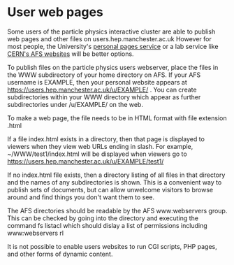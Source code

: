 # User web pages

Some users of the particle physics interactive cluster are able to publish web pages and other 
files on users.hep.manchester.ac.uk However for most people, the University's 
[personal pages service](https://personalpages.manchester.ac.uk/personalwebpages.html) or a 
lab service like 
[CERN's AFS websites](https://espace.cern.ch/webservices-help/websitemanagement/ConfiguringAFSSites/Pages/PermissionsforyourAFSfolder.aspx)
will be better options.

To publish files on the particle physics users webserver, place the files in the WWW subdirectory 
of your home directory on AFS. If your AFS username is EXAMPLE, then your personal website 
appears at https://users.hep.manchester.ac.uk/u/EXAMPLE/ . You can create subdirectories 
within your WWW directory which appear as further subdirectories under /u/EXAMPLE/ on 
the web. 

To make a web page, the file needs to be in HTML format with file extension .html 

If a file index.html exists in a directory, then that page is displayed to viewers when
they view web URLs ending in slash. For example, ~/WWW/test1/index.html will be displayed
when viewers go to https://users.hep.manchester.ac.uk/u/EXAMPLE/test1/ 

If no index.html file exists, then a directory listing of all files in that directory and 
the names of any subdirectories is shown. This is a convenient way to publish sets of 
documents, but can allow unwelcome visitors to browse around and find things you don't want 
them to see.

The AFS directories should be readable by the AFS www:webservers group. This can be checked
by going into the directory and executing the command fs listacl which should dislay a list 
of permissions including   www:webservers rl

It is not possible to enable users websites to run CGI scripts, PHP pages, and other forms of
dynamic content. 
